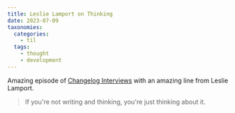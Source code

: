 ```yaml
---
title: Leslie Lamport on Thinking
date: 2023-07-09
taxonomies:
  categories:
    - til
  tags:
    - thought
    - development
---
```


Amazing episode of [Changelog Interviews](https://changelog.com/podcast/552) with an amazing line from Leslie Lamport.

> If you're not writing and thinking, you're just thinking about it.